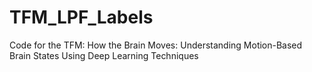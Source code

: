 # TFM_LPF_Labels
Code for the TFM: How the Brain Moves: Understanding Motion-Based Brain States Using Deep Learning Techniques

